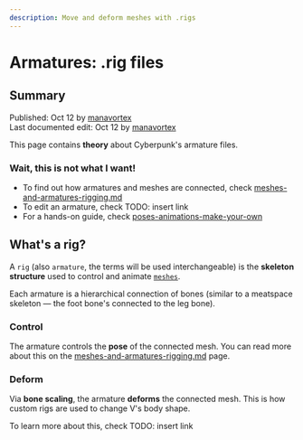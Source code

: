 ```yaml
---
description: Move and deform meshes with .rigs
---
```


# Armatures: .rig files

## Summary

Published: Oct 12 by [manavortex](https://app.gitbook.com/u/NfZBoxGegfUqB33J9HXuCs6PVaC3 "mention")\
Last documented edit: Oct 12 by [manavortex](https://app.gitbook.com/u/NfZBoxGegfUqB33J9HXuCs6PVaC3 "mention")

This page contains **theory** about Cyberpunk's armature files.

### Wait, this is not what I want!

* To find out how armatures and meshes are connected, check [meshes-and-armatures-rigging.md](../3d-modelling/meshes-and-armatures-rigging.md "mention")
* To edit an armature, check TODO: insert link
* For a hands-on guide, check [poses-animations-make-your-own](../../modding-guides/animations/animations/poses-animations-make-your-own/ "mention")

## What's a rig?

A `rig` (also `armature`, the terms will be used interchangeable) is the **skeleton structure** used to control and animate [`meshes`](3d-objects-.mesh-files/).

Each armature is a hierarchical connection of bones (similar to a meatspace skeleton — the foot bone's connected to the leg bone).&#x20;

### Control

The armature controls the **pose** of the connected mesh. You can read more about this on the  [meshes-and-armatures-rigging.md](../3d-modelling/meshes-and-armatures-rigging.md "mention") page.

### Deform

Via **bone scaling**, the armature **deforms** the connected mesh. This is how custom rigs are used to change V's body shape.

To learn more about this, check TODO: insert link

